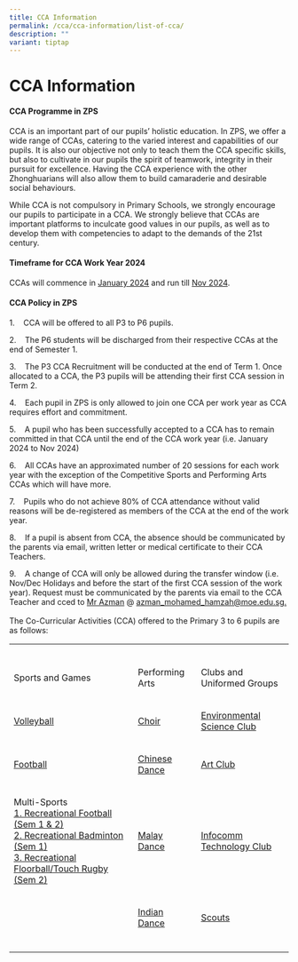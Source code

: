 ```yaml
---
title: CCA Information
permalink: /cca/cca-information/list-of-cca/
description: ""
variant: tiptap
---
```

<h1><strong>CCA Information</strong></h1>
<h4><strong>CCA Programme in ZPS</strong></h4>
<p>CCA is an important part of our pupils’ holistic education. In ZPS, we
offer a wide range of CCAs, catering to the varied interest and capabilities
of our pupils. It is also our objective not only to teach them the CCA
specific skills, but also to cultivate in our pupils the spirit of teamwork,
integrity in their pursuit for excellence. Having the CCA experience with
the other Zhonghuarians will also allow them to build camaraderie and desirable
social behaviours.</p>
<p>While CCA is not compulsory in Primary Schools, we strongly encourage
our pupils to participate in a CCA. We strongly believe that CCAs are important
platforms to inculcate good values in our pupils, as well as to develop
them with competencies to adapt to the demands of the 21st century.</p>
<h4><strong>Timeframe for CCA Work Year 2024</strong></h4>
<p>CCAs will commence in <a href="https://zhonghuapri.moe.edu.sg/list-of-cca-schedule/cca-schedule-for-semester-1/" rel="noopener noreferrer nofollow" target="_blank">January 2024</a> and
run till <a href="https://zhonghuapri.moe.edu.sg/list-of-cca-schedule/cca-schedule-for-semester-2/" rel="noopener noreferrer nofollow" target="_blank">Nov 2024</a>.</p>
<h4><strong>CCA Policy in ZPS</strong></h4>
<p>1.&nbsp;&nbsp;&nbsp; CCA will be offered to all P3 to P6 pupils.</p>
<p>2.&nbsp;&nbsp;&nbsp; The P6 students will be discharged from their respective
CCAs at the end of Semester 1.</p>
<p>3.&nbsp;&nbsp;&nbsp; The P3 CCA Recruitment will be conducted at the end
of Term 1. Once allocated to a CCA, the P3 pupils will be attending their
first CCA session in Term 2.</p>
<p>4.&nbsp;&nbsp;&nbsp; Each pupil in ZPS is only allowed to join one CCA
per work year as CCA requires effort and commitment.</p>
<p>5.&nbsp;&nbsp;&nbsp; A pupil who has been successfully accepted to a CCA
has to remain committed in that CCA until the end of the CCA work year
(i.e. January 2024 to Nov 2024)</p>
<p>6.&nbsp;&nbsp;&nbsp; All CCAs have an approximated number of 20 sessions
for each work year with the exception of the Competitive Sports and Performing
Arts CCAs which will have more.</p>
<p>7.&nbsp;&nbsp;&nbsp; Pupils who do not achieve 80% of CCA attendance without
valid reasons will be de-registered as members of the CCA at the end of
the work year.</p>
<p>8.&nbsp;&nbsp;&nbsp; If a pupil is absent from CCA, the absence should
be communicated by the parents via email, written letter or medical certificate
to their CCA Teachers.</p>
<p>9.&nbsp;&nbsp;&nbsp; A change of CCA will only be allowed during the transfer
window (i.e. Nov/Dec Holidays and before the start of the first CCA session
of the work year). Request must be communicated by the parents via email
to the CCA Teacher and cced to <a href="azman_mohamed_hamzah@moe.edu.sg." rel="noopener noreferrer nofollow" target="_blank">Mr Azman</a> @ <a href="azman_mohamed_hamzah@moe.edu.sg." rel="noopener noreferrer nofollow" target="_blank">azman_mohamed_hamzah@moe.edu.sg.</a> 
<br>
<br>The Co-Curricular Activities (CCA) offered to the Primary 3 to 6 pupils
are as follows:</p>
<table>
<tbody>
<tr>
<td rowspan="1" colspan="1">
<p></p>
</td>
<td rowspan="1" colspan="1">
<p></p>
</td>
<td rowspan="1" colspan="1">
<p></p>
</td>
</tr>
<tr>
<td rowspan="1" colspan="1">
<p>Sports and Games</p>
</td>
<td rowspan="1" colspan="1">
<p>Performing Arts</p>
</td>
<td rowspan="1" colspan="1">
<p>Clubs and Uniformed Groups</p>
</td>
</tr>
<tr>
<td rowspan="1" colspan="1">
<p><a href="https://zhonghuapri.moe.edu.sg/list-of-cca/volleyball/" rel="noopener noreferrer nofollow" target="_blank">Volleyball</a>
</p>
</td>
<td rowspan="1" colspan="1">
<p><a href="https://zhonghuapri.moe.edu.sg/list-of-cca/choir/" rel="noopener noreferrer nofollow" target="_blank">Choir</a>
</p>
</td>
<td rowspan="1" colspan="1">
<p><a href="https://zhonghuapri.moe.edu.sg/list-of-cca/environment-science-club/" rel="noopener noreferrer nofollow" target="_blank">Environmental Science Club</a>
</p>
</td>
</tr>
<tr>
<td rowspan="1" colspan="1">
<p><a href="https://zhonghuapri.moe.edu.sg/list-of-cca/football-school-team-recreational-team/" rel="noopener noreferrer nofollow" target="_blank">Football</a>
</p>
</td>
<td rowspan="1" colspan="1">
<p><a href="https://zhonghuapri.moe.edu.sg/list-of-cca/chinese-dance/" rel="noopener noreferrer nofollow" target="_blank">Chinese Dance</a>
</p>
</td>
<td rowspan="1" colspan="1">
<p><a href="https://zhonghuapri.moe.edu.sg/list-of-cca/art-club/" rel="noopener noreferrer nofollow" target="_blank">Art Club</a>
</p>
</td>
</tr>
<tr>
<td rowspan="1" colspan="1">
<p>Multi-Sports
<br><a href="https://zhonghuapri.moe.edu.sg/list-of-cca/football-school-team-recreational-team/" rel="noopener noreferrer nofollow" target="_blank">1. Recreational Football (Sem 1 &amp; 2) <br></a> 
<a href="https://zhonghuapri.moe.edu.sg/list-of-cca/recreational-badminton/" rel="noopener noreferrer nofollow" target="_blank">2. Recreational Badminton (Sem 1)
<br>
</a><a href="https://zhonghuapri.moe.edu.sg/list-of-cca/recreational-floorball-or-touch-rugby-sem-2/" rel="noopener noreferrer nofollow" target="_blank">3. Recreational Floorball/Touch Rugby (Sem 2)</a>
</p>
</td>
<td rowspan="1" colspan="1">
<p><a href="https://zhonghuapri.moe.edu.sg/list-of-cca/malay-dance/" rel="noopener noreferrer nofollow" target="_blank">Malay Dance</a>
</p>
</td>
<td rowspan="1" colspan="1">
<p><a href="https://zhonghuapri.moe.edu.sg/list-of-cca/infocomm-technology-club/" rel="noopener noreferrer nofollow" target="_blank">Infocomm Technology Club</a>
</p>
</td>
</tr>
<tr>
<td rowspan="1" colspan="1">
<p></p>
</td>
<td rowspan="1" colspan="1">
<p><a href="https://zhonghuapri.moe.edu.sg/list-of-cca/indian-dance/" rel="noopener noreferrer nofollow" target="_blank">Indian Dance</a>
</p>
</td>
<td rowspan="1" colspan="1">
<p><a href="https://zhonghuapri.moe.edu.sg/list-of-cca/scouts/" rel="noopener noreferrer nofollow" target="_blank">Scouts</a>
</p>
</td>
</tr>
<tr>
<td rowspan="1" colspan="1">
<p></p>
</td>
<td rowspan="1" colspan="1">
<p></p>
</td>
<td rowspan="1" colspan="1">
<p></p>
</td>
</tr>
</tbody>
</table>
<p></p>